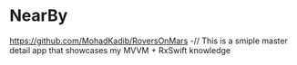 # NearBy
https://github.com/MohadKadib/RoversOnMars -// This is a smiple master detail app that showcases my MVVM + RxSwift knowledge

